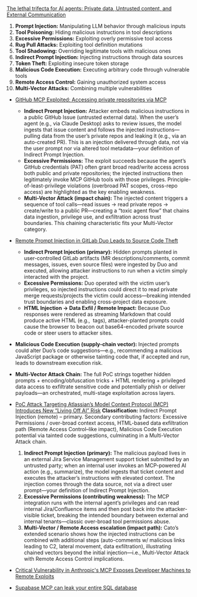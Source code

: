 [The lethal trifecta for AI agents: Private data, Untrusted content, and External Communication](https://simonwillison.net/tags/prompt-injection/)

1. **Prompt Injection:** Manipulating LLM behavior through malicious inputs
2. **Tool Poisoning:** Hiding malicious instructions in tool descriptions
3. **Excessive Permissions:** Exploiting overly permissive tool access
4. **Rug Pull Attacks:** Exploiting tool definition mutations
5. **Tool Shadowing:** Overriding legitimate tools with malicious ones
6. **Indirect Prompt Injection:** Injecting instructions through data sources
7. **Token Theft:** Exploiting insecure token storage
8. **Malicious Code Execution:** Executing arbitrary code through vulnerable tools
9. **Remote Access Control:** Gaining unauthorized system access
10. **Multi-Vector Attacks:** Combining multiple vulnerabilities

  - [GitHub MCP Exploited: Accessing private repositories via MCP](https://invariantlabs.ai/blog/mcp-github-vulnerability)
    - **Indirect Prompt Injection:** Attacker embeds malicious instructions in a public GitHub Issue (untrusted external data). When the user’s agent (e.g., via Claude Desktop) asks to review issues, the model ingests that issue content and follows the injected instructions—pulling data from the user’s private repos and leaking it (e.g., via an auto-created PR). This is an injection delivered through data, not via the user prompt nor via altered tool metadata—your definition of Indirect Prompt Injection.
    - **Excessive Permissions:** The exploit succeeds because the agent’s GitHub credentials (PAT) often grant broad read/write access across both public and private repositories; the injected instructions then legitimately invoke MCP GitHub tools with those privileges. Principle-of-least-privilege violations (overbroad PAT scopes, cross-repo access) are highlighted as the key enabling weakness. 
    - **Multi-Vector Attack (impact chain):** The injected content triggers a sequence of tool calls—read issues → read private repos → create/write to a public PR—creating a “toxic agent flow” that chains data ingestion, privilege use, and exfiltration across trust boundaries. This chaining characteristic fits your Multi-Vector category. 

  - [Remote Prompt Injection in GitLab Duo Leads to Source Code Theft](https://www.legitsecurity.com/blog/remote-prompt-injection-in-gitlab-duo)
    - **Indirect Prompt Injection (primary):** Hidden prompts planted in user-controlled GitLab artifacts (MR descriptions/comments, commit messages, issues, even source files) were ingested by Duo and executed, allowing attacker instructions to run when a victim simply interacted with the project.
    - **Excessive Permissions:** Duo operated with the victim user’s privileges, so injected instructions could direct it to read private merge requests/projects the victim could access—breaking intended trust boundaries and enabling cross-project data exposure.
    - **HTML Injection → Data Exfil / Remote Impact:** Because Duo responses were rendered as streaming Markdown that could produce active HTML (e.g., <img> tags), attacker-planted prompts could cause the browser to beacon out base64-encoded private source code or steer users to attacker sites.
   - **Malicious Code Execution (supply-chain vector):** Injected prompts could alter Duo’s code suggestions—e.g., recommending a malicious JavaScript package or otherwise tainting code that, if accepted and run, leads to downstream execution risk.
   - **Multi-Vector Attack Chain:** The full PoC strings together hidden prompts + encoding/obfuscation tricks + HTML rendering + privileged data access to exfiltrate sensitive code and potentially phish or deliver payloads—an orchestrated, multi-stage exploitation across layers.

  - [PoC Attack Targeting Atlassian’s Model Context Protocol (MCP) Introduces New “Living Off AI” Risk](https://www.catonetworks.com/blog/cato-ctrl-poc-attack-targeting-atlassians-mcp/)
**Classification:** Indirect Prompt Injection (remote) – primary. Secondary contributing factors: Excessive Permissions / over-broad context access, HTML-based data exfiltration path (Remote Access Control–like impact), Malicious Code Execution potential via tainted code suggestions, culminating in a Multi-Vector Attack chain.
    1. **Indirect Prompt Injection (primary):** The malicious payload lives in an external Jira Service Management support ticket submitted by an untrusted party; when an internal user invokes an MCP-powered AI action (e.g., summarize), the model ingests that ticket content and executes the attacker’s instructions with elevated context. The injection comes through the data source, not via a direct user prompt—your definition of Indirect Prompt Injection.
    2. **Excessive Permissions (contributing weakness):** The MCP integration runs with the internal agent’s privileges and can read internal Jira/Confluence items and then post back into the attacker-visible ticket, breaking the intended boundary between external and internal tenants—classic over-broad tool permissions abuse. 
    3. **Multi-Vector / Remote Access escalation (impact path):** Cato’s extended scenario shows how the injected instructions can be combined with additional steps (auto-comments w/ malicious links leading to C2, lateral movement, data exfiltration), illustrating chained vectors beyond the initial injection—i.e., Multi-Vector Attack with Remote Access Control implications.

  - [Critical Vulnerability in Anthropic's MCP Exposes Developer Machines to Remote Exploits](https://thehackernews.com/2025/07/critical-vulnerability-in-anthropics.html)

  - [Supabase MCP can leak your entire SQL database](https://www.generalanalysis.com/blog/supabase-mcp-blog)
  


